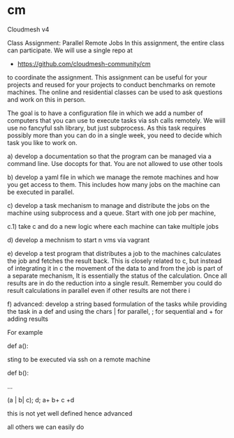 # cm
Cloudmesh v4

Class Assignment: Parallel Remote Jobs
In this assignment, the entire class can participate. We will use a single repo at 

 

* https://github.com/cloudmesh-community/cm 

 

to coordinate the assignment. This assignment can be useful for your projects and reused for your projects to conduct benchmarks on remote machines. The online and residential classes can be used to ask questions and work on this in person. 

 

The goal is to have a configuration file in which we add a number of computers that you can use to execute tasks via ssh calls remotely. We wiill use no fancyful ssh library, but just subprocess. As this task requires possibly more than you can do in a single week, you need to decide which task you like to work on.

 

a) develop a documentation so that the program can be managed via a command line. Use docopts for that. You are not allowed to use other tools

 

b) develop a yaml file in which we manage the remote machines and how you get access to them. This includes how many jobs on the machine can be executed in parallel. 

 

c) develop a task mechanism to manage and distribute the jobs on the machine using subprocess and a queue. Start with one job per machine, 

 

c.1) take c and do a new logic where each machine can take multiple jobs

 

d) develop a mechnism to start n vms via vagrant 

 

e) develop a test program that distributes a job to the machines calculates the job and fetches the result back. This is closely related to c, but instead of integrating it in c the movement of the data to and from the job is part of a separate mechanism, It is essentially the status of the calculation. Once all results are in do the reduction into a single result. Remember you could do result calculations in parallel even if other results are not there i

 

f) advanced: develop a string based formulation of the tasks while providing the task in a def and using the chars | for parallel, ; for sequential and + for adding results

 

For example

 

def a():

   sting to be executed via ssh on a remote machine

 

def b():

   ...

 

(a | b| c); d; a+ b+ c +d

 

this is not yet well defined hence advanced

 

all others we can easily do 
